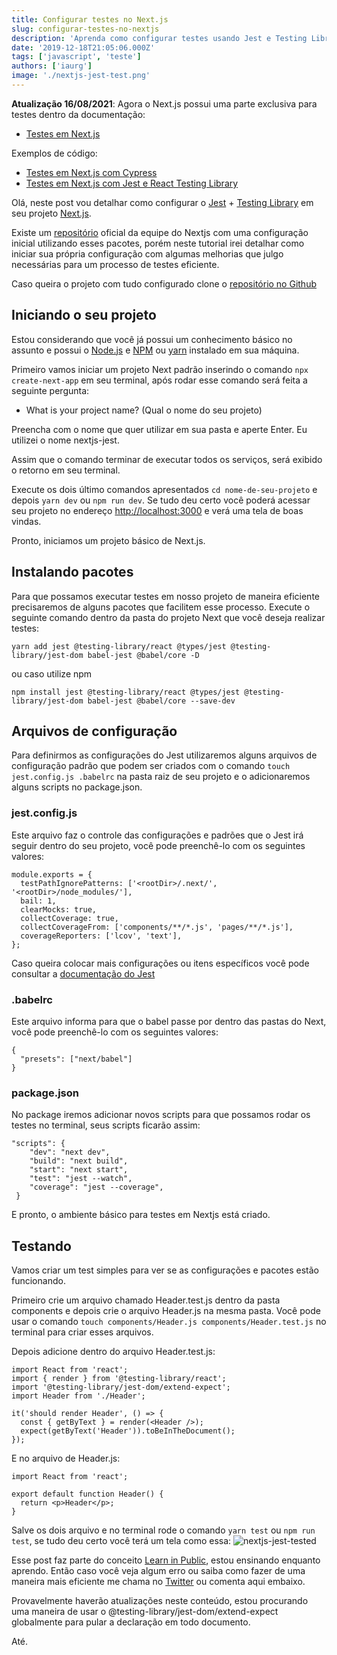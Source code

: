 ```yaml
---
title: Configurar testes no Next.js
slug: configurar-testes-no-nextjs
description: 'Aprenda como configurar testes usando Jest e Testing Library no Next.js'
date: '2019-12-18T21:05:06.000Z'
tags: ['javascript', 'teste']
authors: ['iaurg']
image: './nextjs-jest-test.png'
---
```


**Atualização 16/08/2021**: Agora o Next.js possui uma parte exclusiva para testes dentro da documentação:

- [Testes em Next.js](https://nextjs.org/docs/testing?utm_source=segredo-dev&utm_medium=link&utm_campaign=post&utm_id=post-test-nextjs)

Exemplos de código:

- [Testes em Next.js com Cypress](https://github.com/vercel/next.js/tree/canary/examples/with-cypress?utm_source=segredo-dev&utm_medium=link&utm_campaign=post&utm_id=post-test-nextjs)
- [Testes em Next.js com Jest e React Testing Library](https://github.com/vercel/next.js/tree/canary/examples/with-jest?utm_source=segredo-dev&utm_medium=link&utm_campaign=post&utm_id=post-test-nextjs)

Olá, neste post vou detalhar como configurar o [Jest](https://jestjs.io/pt-BR/) + [Testing Library](https://testing-library.com/) em seu projeto [Next.js](https://nextjs.org/).

Existe um [repositório](https://github.com/zeit/next.js/tree/canary/examples/with-jest-react-testing-library) oficial da equipe do Nextjs com uma configuração inicial utilizando esses pacotes, porém neste tutorial irei detalhar como iniciar sua própria configuração com algumas melhorias que julgo necessárias para um processo de testes eficiente.

Caso queira o projeto com tudo configurado clone o [repositório no Github](https://github.com/iaurg/nextjs-jest)

## Iniciando o seu projeto

Estou considerando que você já possui um conhecimento básico no assunto e possui o [Node.js](https://nodejs.org/en/) e [NPM](https://www.npmjs.com/) ou [yarn](https://yarnpkg.com/pt-BR/) instalado em sua máquina.

Primeiro vamos iniciar um projeto Next padrão inserindo o comando `npx create-next-app` em seu terminal, após rodar esse comando será feita a seguinte pergunta:

- What is your project name? (Qual o nome do seu projeto)

Preencha com o nome que quer utilizar em sua pasta e aperte Enter. Eu utilizei o nome nextjs-jest.

Assim que o comando terminar de executar todos os serviços, será exibido o retorno em seu terminal.

Execute os dois último comandos apresentados `cd nome-de-seu-projeto` e depois `yarn dev` ou `npm run dev`. Se tudo deu certo você poderá acessar seu projeto no endereço [http://localhost:3000](http://localhost:3000) e verá uma tela de boas vindas.

Pronto, iniciamos um projeto básico de Next.js.

## Instalando pacotes

Para que possamos executar testes em nosso projeto de maneira eficiente precisaremos de alguns pacotes que facilitem esse processo. Execute o seguinte comando dentro da pasta do projeto Next que você deseja realizar testes:

    yarn add jest @testing-library/react @types/jest @testing-library/jest-dom babel-jest @babel/core -D

ou caso utilize npm

    npm install jest @testing-library/react @types/jest @testing-library/jest-dom babel-jest @babel/core --save-dev

## Arquivos de configuração

Para definirmos as configurações do Jest utilizaremos alguns arquivos de configuração padrão que podem ser criados com o comando `touch jest.config.js .babelrc` na pasta raiz de seu projeto e o adicionaremos alguns scripts no package.json.

### jest.config.js

Este arquivo faz o controle das configurações e padrões que o Jest irá seguir dentro do seu projeto, você pode preenchê-lo com os seguintes valores:

    module.exports = {
      testPathIgnorePatterns: ['<rootDir>/.next/', '<rootDir>/node_modules/'],
      bail: 1,
      clearMocks: true,
      collectCoverage: true,
      collectCoverageFrom: ['components/**/*.js', 'pages/**/*.js'],
      coverageReporters: ['lcov', 'text'],
    };

Caso queira colocar mais configurações ou itens específicos você pode consultar a [documentação do Jest](https://jestjs.io/docs/pt-BR/configuration)

### .babelrc

Este arquivo informa para que o babel passe por dentro das pastas do Next, você pode preenchê-lo com os seguintes valores:

    {
      "presets": ["next/babel"]
    }

### package.json

No package iremos adicionar novos scripts para que possamos rodar os testes no terminal, seus scripts ficarão assim:

    "scripts": {
        "dev": "next dev",
        "build": "next build",
        "start": "next start",
    	"test": "jest --watch",
        "coverage": "jest --coverage",
     }

E pronto, o ambiente básico para testes em Nextjs está criado.

## Testando

Vamos criar um test simples para ver se as configurações e pacotes estão funcionando.

Primeiro crie um arquivo chamado Header.test.js dentro da pasta components e depois crie o arquivo Header.js na mesma pasta. Você pode usar o comando `touch components/Header.js components/Header.test.js` no terminal para criar esses arquivos.

Depois adicione dentro do arquivo Header.test.js:

    import React from 'react';
    import { render } from '@testing-library/react';
    import '@testing-library/jest-dom/extend-expect';
    import Header from './Header';

    it('should render Header', () => {
      const { getByText } = render(<Header />);
      expect(getByText('Header')).toBeInTheDocument();
    });

E no arquivo de Header.js:

    import React from 'react';

    export default function Header() {
      return <p>Header</p>;
    }

Salve os dois arquivo e no terminal rode o comando `yarn test` ou `npm run test`, se tudo deu certo você terá um tela como essa:
![nextjs-jest-tested](/content/images/2019/12/nextjs-jest-tested.png)

Esse post faz parte do conceito [Learn in Public](https://www.swyx.io/writing/learn-in-public/), estou ensinando enquanto aprendo. Então caso você veja algum erro ou saiba como fazer de uma maneira mais eficiente me chama no [Twitter](https://twitter.com/iaurg) ou comenta aqui embaixo.

Provavelmente haverão atualizações neste conteúdo, estou procurando uma maneira de usar o @testing-library/jest-dom/extend-expect globalmente para pular a declaração em todo documento.

Até.
